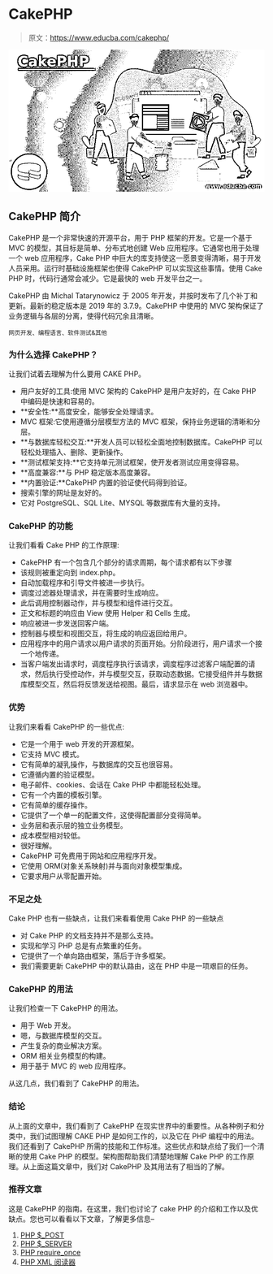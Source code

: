 # CakePHP

> 原文：<https://www.educba.com/cakephp/>

![CakePHP](img/e75866955ad49af388a3b5e1b98a09da.png)



## CakePHP 简介

CakePHP 是一个非常快速的开源平台，用于 PHP 框架的开发。它是一个基于 MVC 的模型，其目标是简单、分布式地创建 Web 应用程序。它通常也用于处理一个 web 应用程序，Cake PHP 中巨大的库支持使这一愿景变得清晰，易于开发人员采用。运行时基础设施框架也使得 CakePHP 可以实现这些事情。使用 Cake PHP 时，代码行通常会减少。它是最快的 web 开发平台之一。

CakePHP 由 Michal Tatarynowicz 于 2005 年开发，并按时发布了几个补丁和更新。最新的稳定版本是 2019 年的 3.7.9。CakePHP 中使用的 MVC 架构保证了业务逻辑与各层的分离，使得代码冗余且清晰。

<small>网页开发、编程语言、软件测试&其他</small>

### 为什么选择 CakePHP？

让我们试着去理解为什么要用 CAKE PHP。

*   用户友好的工具:使用 MVC 架构的 CakePHP 是用户友好的，在 Cake PHP 中编码是快速和容易的。
*   **安全性:**高度安全，能够安全处理请求。
*   MVC 框架:它使用遵循分层模型方法的 MVC 框架，保持业务逻辑的清晰和分层。
*   **与数据库轻松交互:**开发人员可以轻松全面地控制数据库。CakePHP 可以轻松处理插入、删除、更新操作。
*   **测试框架支持:**它支持单元测试框架，使开发者测试应用变得容易。
*   **高度兼容:**与 PHP 稳定版本高度兼容。
*   **内置验证:**CakePHP 内置的验证使代码得到验证。
*   搜索引擎的网址是友好的。
*   它对 PostgreSQL、SQL Lite、MYSQL 等数据库有大量的支持。

### CakePHP 的功能

让我们看看 Cake PHP 的工作原理:

*   CakePHP 有一个包含几个部分的请求周期，每个请求都有以下步骤
*   该规则被重定向到 index.php。
*   自动加载程序和引导文件被进一步执行。
*   调度过滤器处理请求，并在需要时生成响应。
*   此后调用控制器动作，并与模型和组件进行交互。
*   正文和标题的响应由 View 使用 Helper 和 Cells 生成。
*   响应被进一步发送回客户端。
*   控制器与模型和视图交互，将生成的响应返回给用户。
*   应用程序中的用户请求以用户请求的页面开始。分阶段进行，用户请求一个接一个地传递。
*   当客户端发出请求时，调度程序执行该请求，调度程序过滤客户端配置的请求，然后执行受控动作，并与模型交互，获取动态数据。它接受组件并与数据库模型交互，然后将反馈发送给视图。最后，请求显示在 web 浏览器中。

### 优势

让我们来看看 CakePHP 的一些优点:

*   它是一个用于 web 开发的开源框架。
*   它支持 MVC 模式。
*   它有简单的凝乳操作，与数据库的交互也很容易。
*   它遵循内置的验证模型。
*   电子邮件、cookies、会话在 Cake PHP 中都能轻松处理。
*   它有一个内置的模板引擎。
*   它有简单的缓存操作。
*   它提供了一个单一的配置文件，这使得配置部分变得简单。
*   业务层和表示层的独立业务模型。
*   成本模型相对较低。
*   很好理解。
*   CakePHP 可免费用于网站和应用程序开发。
*   它使用 ORM(对象关系映射)并与面向对象模型集成。
*   它要求用户从零配置开始。

### 不足之处

Cake PHP 也有一些缺点，让我们来看看使用 Cake PHP 的一些缺点

*   对 Cake PHP 的文档支持并不是那么支持。
*   实现和学习 PHP 总是有点繁重的任务。
*   它提供了一个单向路由框架，落后于许多框架。
*   我们需要更新 CakePHP 中的默认路由，这在 PHP 中是一项艰巨的任务。

### CakePHP 的用法

让我们检查一下 CakePHP 的用法。

*   用于 Web 开发。
*   嗯，与数据库模型的交互。
*   产生复杂的商业解决方案。
*   ORM 相关业务模型的构建。
*   用于基于 MVC 的 web 应用程序。

从这几点，我们看到了 CakePHP 的用法。

### 结论

从上面的文章中，我们看到了 CakePHP 在现实世界中的重要性。从各种例子和分类中，我们试图理解 CAKE PHP 是如何工作的，以及它在 PHP 编程中的用法。我们还看到了 CakePHP 所需的技能和工作标准。这些优点和缺点给了我们一个清晰的使用 Cake PHP 的模型。架构图帮助我们清楚地理解 Cake PHP 的工作原理。从上面这篇文章中，我们对 CakePHP 及其用法有了相当的了解。

### 推荐文章

这是 CakePHP 的指南。在这里，我们也讨论了 cake PHP 的介绍和工作以及优缺点。您也可以看看以下文章，了解更多信息–

1.  [PHP $_POST](https://www.educba.com/php-_post/)
2.  [PHP $_SERVER](https://www.educba.com/php-_server/)
3.  [PHP require_once](https://www.educba.com/php-require_once/)
4.  [PHP XML 阅读器](https://www.educba.com/php-xml-reader/)






